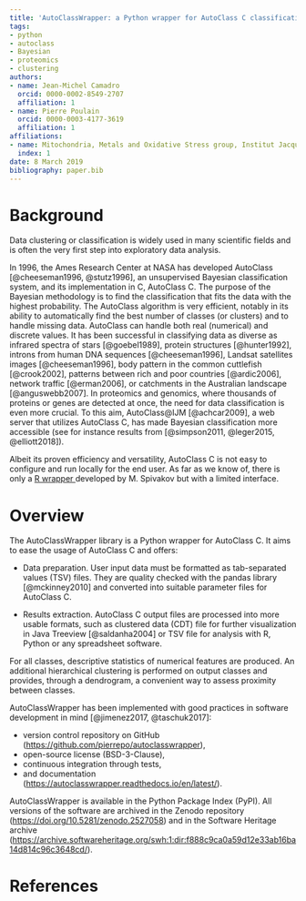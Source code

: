 ```yaml
---
title: 'AutoClassWrapper: a Python wrapper for AutoClass C classification'
tags:
- python
- autoclass
- Bayesian
- proteomics
- clustering
authors:
- name: Jean-Michel Camadro
  orcid: 0000-0002-8549-2707
  affiliation: 1
- name: Pierre Poulain
  orcid: 0000-0003-4177-3619
  affiliation: 1
affiliations:
- name: Mitochondria, Metals and Oxidative Stress group, Institut Jacques Monod, UMR 7592, Univ. Paris Diderot, CNRS, Sorbonne Paris Cité, France.
  index: 1
date: 8 March 2019
bibliography: paper.bib
---
```



# Background

Data clustering or classification is widely used in many scientific fields and is often the very first step into exploratory data analysis.

In 1996, the Ames Research Center at NASA has developed AutoClass [@cheeseman1996,  @stutz1996], an unsupervised Bayesian classification system, and its implementation in C, AutoClass C. The purpose of the Bayesian methodology is to find the classification that fits the data with the highest probability. The AutoClass algorithm is very efficient, notably in its ability to automatically find the best number of classes (or clusters) and to handle missing data. AutoClass can handle both real (numerical) and discrete values. It has been successful in classifying data as diverse as infrared spectra of stars [@goebel1989], protein structures [@hunter1992], introns from human DNA sequences [@cheeseman1996], Landsat satellites images [@cheeseman1996], body pattern in the common cuttlefish [@crook2002], patterns between rich and poor countries [@ardic2006], network traffic [@erman2006], or catchments in the Australian landscape [@anguswebb2007]. In proteomics and genomics, where thousands of proteins or genes are detected at once, the need for data classification is even more crucial. To this aim, AutoClass@IJM [@achcar2009], a web server that utilizes AutoClass C, has made Bayesian classification more accessible (see for instance results from [@simpson2011, @leger2015, @elliott2018]).

Albeit its proven efficiency and versatility, AutoClass C is not easy to configure and run locally for the end user. As far as we know of, there is only a [R wrapper ](https://github.com/wikiselev/autoclass-c) developed by M. Spivakov but with a limited interface.


# Overview

The AutoClassWrapper library is a Python wrapper for AutoClass C. It aims to ease the usage of AutoClass C and offers:

- Data preparation. User input data must be formatted as tab-separated values (TSV) files. They are quality checked with the pandas library [@mckinney2010] and converted into suitable parameter files for AutoClass C.

- Results extraction. AutoClass C output files are processed into more usable formats, such as clustered data (CDT) file for further visualization in Java Treeview [@saldanha2004] or TSV file for analysis with R, Python or any spreadsheet software.

For all classes, descriptive statistics of numerical features are produced. An additional hierarchical clustering is performed on output classes and provides, through a dendrogram, a convenient way to assess proximity between classes.

AutoClassWrapper has been implemented with good practices in software development in mind [@jimenez2017, @taschuk2017]:

- version control repository on GitHub (https://github.com/pierrepo/autoclasswrapper),
- open-source license (BSD-3-Clause),
- continuous integration through tests,
- and documentation (https://autoclasswrapper.readthedocs.io/en/latest/).

AutoClassWrapper is available in the Python Package Index (PyPI). All versions of the software are archived in the Zenodo repository (https://doi.org/10.5281/zenodo.2527058) and in the Software Heritage archive (https://archive.softwareheritage.org/swh:1:dir:f888c9ca0a59d12e33ab16ba14d814c96c3648cd/).


# References
